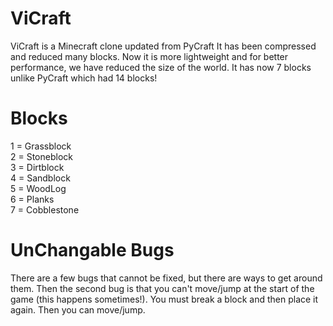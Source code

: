 # ViCraft

ViCraft is a Minecraft clone updated from PyCraft
It has been compressed and reduced many blocks.
Now it is more lightweight and for better performance, we have reduced the size of the world.
It has now 7 blocks unlike PyCraft which had 14 blocks!

# Blocks

1 = Grassblock <br>
2 = Stoneblock <br>
3 = Dirtblock <br>
4 = Sandblock <br>
5 = WoodLog <br>
6 = Planks <br>
7 = Cobblestone <br>

# UnChangable Bugs

There are a few bugs that cannot be fixed, but there are ways to get around them.
Then the second bug is that you can't move/jump at the start of the game (this happens sometimes!). You must break a block and then place it again. Then you can move/jump.